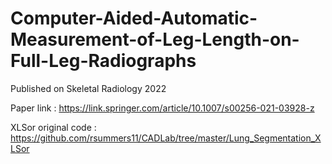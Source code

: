 # Computer-Aided-Automatic-Measurement-of-Leg-Length-on-Full-Leg-Radiographs

Published on Skeletal Radiology 2022

Paper link : https://link.springer.com/article/10.1007/s00256-021-03928-z

XLSor original code : https://github.com/rsummers11/CADLab/tree/master/Lung_Segmentation_XLSor
